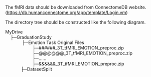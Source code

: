 The fMRI data should be downloaded from ConnectomeDB website.
(https://db.humanconnectome.org/app/template/Login.vm)

The directory tree should be constructed like the following diagram.

MyDrive\
$\quad$├─GraduationStudy\
$\quad$$\quad$$\quad$      ├─Emotion Task Original Files\
$\quad$$\quad$$\quad$$\quad$$\quad$            ├─######_3T_tfMRI_EMOTION_preproc.zip\
$\quad$$\quad$$\quad$$\quad$$\quad$            ├─@@@@@@_3T_tfMRI_EMOTION_preproc.zip\
$\quad$$\quad$$\quad$$\quad$$\quad$            ├─......\
$\quad$$\quad$$\quad$$\quad$$\quad$            ├─&&&&&&_3T_tfMRI_EMOTION_preproc.zip\
$\quad$$\quad$$\quad$├─DatasetSplit
